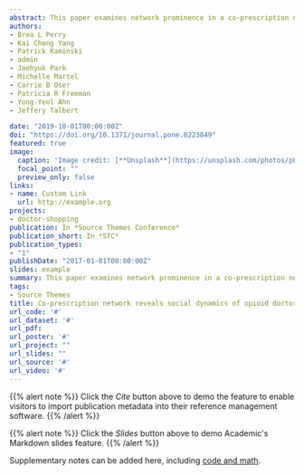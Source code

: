 ```yaml
---
abstract: This paper examines network prominence in a co-prescription network as an indicator of opioid doctor shopping (ie, fraudulent solicitation of opioids from multiple prescribers). Using longitudinal data from a large commercially insured population, we construct a network where a tie between patients is weighted by the number of shared opioid prescribers. Given prior research suggesting that doctor shopping may be a social process, we hypothesize that active doctor shoppers will occupy central structural positions in this network. We show that network prominence, operationalized using PageRank, is associated with more opioid prescriptions, higher predicted risk for dangerous morphine dosage, opioid overdose, and opioid use disorder, controlling for number of prescribers and other variables. Moreover, as a patient’s prominence increases over time, so does their risk for these outcomes, compared to their own average level of risk. Results highlight the importance of co-prescription networks in characterizing high-risk social dynamics.
authors:
- Brea L Perry
- Kai Cheng Yang
- Patrick Kaminski
- admin
- Jaehyuk Park
- Michelle Martel
- Carrie B Oser
- Patricia R Freeman
- Yong-Yeol Ahn
- Jeffery Talbert

date: "2019-10-01T00:00:00Z"
doi: "https://doi.org/10.1371/journal.pone.0223849"
featured: true
image:
  caption: 'Image credit: [**Unsplash**](https://unsplash.com/photos/pLCdAaMFLTE)'
  focal_point: ""
  preview_only: false
links:
- name: Custom Link
  url: http://example.org
projects:
- doctor-shopping
publication: In *Source Themes Conference*
publication_short: In *STC*
publication_types:
- "1"
publishDate: "2017-01-01T00:00:00Z"
slides: example
summary: This paper examines network prominence in a co-prescription network as an indicator of opioid doctor shopping (ie, fraudulent solicitation of opioids from multiple prescribers). 
tags:
- Source Themes
title: Co-prescription network reveals social dynamics of opioid doctor shopping
url_code: '#'
url_dataset: '#'
url_pdf:
url_poster: '#'
url_project: ""
url_slides: ""
url_source: '#'
url_video: '#'
---
```


{{% alert note %}}
Click the *Cite* button above to demo the feature to enable visitors to import publication metadata into their reference management software.
{{% /alert %}}

{{% alert note %}}
Click the *Slides* button above to demo Academic's Markdown slides feature.
{{% /alert %}}

Supplementary notes can be added here, including [code and math](https://sourcethemes.com/academic/docs/writing-markdown-latex/).

